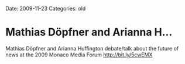 Date: 2009-11-23
Categories: old

# Mathias Döpfner and Arianna H...

Mathias Döpfner and Arianna Huffington debate/talk about the future of news at the 2009 Monaco Media Forum <a href="http://bit.ly/5cwEMX" rel="nofollow">http://bit.ly/5cwEMX</a>
